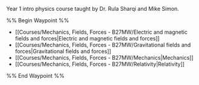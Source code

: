Year 1 intro physics course taught by Dr. Rula Sharqi and Mike Simon.

%% Begin Waypoint %%
- [[Courses/Mechanics, Fields, Forces - B27MW/Electric and magnetic fields and forces|Electric and magnetic fields and forces]]
- [[Courses/Mechanics, Fields, Forces - B27MW/Gravitational fields and forces|Gravitational fields and forces]]
- [[Courses/Mechanics, Fields, Forces - B27MW/Mechanics|Mechanics]]
- [[Courses/Mechanics, Fields, Forces - B27MW/Relativity|Relativity]]

%% End Waypoint %%